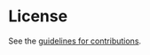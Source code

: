 # License

See the
[guidelines for contributions](https://github.com/marisolpalmero/standardTest/blob/master/CONTRIBUTING.md).

